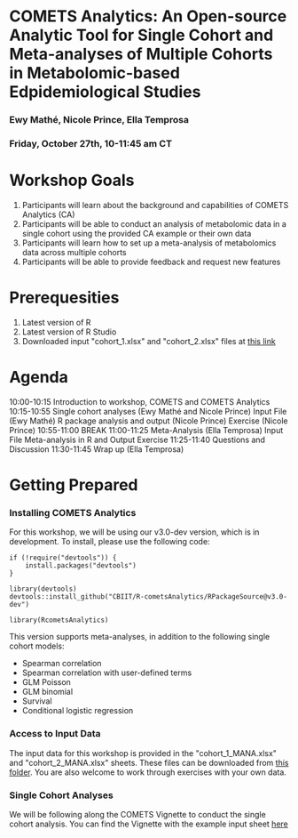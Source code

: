 # COMETS Analytics: An Open-source Analytic Tool for Single Cohort and Meta-analyses of Multiple Cohorts in Metabolomic-based Edpidemiological Studies

### Ewy Mathé, Nicole Prince, Ella Temprosa
### Friday, October 27th, 10-11:45 am CT

# Workshop Goals
1. Participants will learn about the background and capabilities of COMETS Analytics (CA)
2. Participants will be able to conduct an analysis of metabolomic data in a single cohort using the provided CA example or their own data
3. Participants will learn how to set up a meta-analysis of metabolomics data across multiple cohorts
4. Participants will be able to provide feedback and request new features

# Prerequesities 
1. Latest version of R
2. Latest version of R Studio
3. Downloaded input "cohort_1.xlsx" and "cohort_2.xlsx" files at [this link](https://github.com/CBIIT/R-cometsAnalytics/tree/v3.0-dev/RPackageSource/inst/extdata) 

# Agenda
10:00-10:15 Introduction to workshop, COMETS and COMETS Analytics 
10:15-10:55 Single cohort analyses (Ewy Mathé and Nicole Prince)
  Input File (Ewy Mathé)
  R package analysis and output (Nicole Prince)
  Exercise (Nicole Prince)
10:55-11:00 BREAK
11:00-11:25 Meta-Analysis (Ella Temprosa)
  Input File 
  Meta-analysis in R and Output
  Exercise
11:25-11:40 Questions and Discussion
11:30-11:45 Wrap up (Ella Temprosa)

# Getting Prepared
### Installing COMETS Analytics
For this workshop, we will be using our v3.0-dev version, which is in development.  To install, please use the following code:
```
if (!require("devtools")) {
    install.packages("devtools")
}

library(devtools)
devtools::install_github("CBIIT/R-cometsAnalytics/RPackageSource@v3.0-dev")

library(RcometsAnalytics)
```

This version supports meta-analyses, in addition to the following single cohort models:
- Spearman correlation
- Spearman correlation with user-defined terms
- GLM Poisson
- GLM binomial
- Survival
- Conditional logistic regression 

### Access to Input Data
The input data for this workshop is provided in the "cohort_1_MANA.xlsx" and "cohort_2_MANA.xlsx" sheets. These files can be downloaded from [this folder](https://github.com/CBIIT/R-cometsAnalytics/tree/v3.0-dev/RPackageSource/inst/extdata). 
You are also welcome to work through exercises with your own data.


### Single Cohort Analyses

We will be following along the COMETS Vignette to conduct the single cohort analysis.
You can find the Vignette with the example input sheet [here](https://github.com/nicole-prince/R-cometsAnalytics/blob/master/RPackageSource/vignettes/COMETS_vignette_MANA.html)


